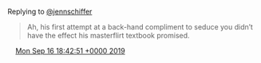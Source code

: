 Replying to [@jennschiffer](https://twitter.com/@jennschiffer/status/1173371992315179008)

> Ah, his first attempt at a back\-hand compliment to seduce you didn’t have the effect his masterflirt textbook promised\.

<img src="../../media/tweet.ico" width="12" /> [Mon Sep 16 18:42:51 +0000 2019](https://twitter.com/DromerDenker/status/1173668588542210049)